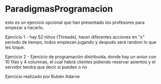 # ParadigmasProgramacion
esto es un ejercicio opcional que han presentado los profesores para empezar a hacerlo.

Ejercicio 1 - hay 52 niños (Threads), haran diferentes acciones en "x" periodo de tiempo, todos empiezan jugando y después será random lo que les toque.   

Ejercicio 2 - Ejercicio de programación distribuida, donde hay un avion con 10 filas y 4 columnas, el cual habrá clientes pidiendo reservar asientos y el servidor tendrá que decir si pueden o no

Ejercicio realizado por Rubén Adarve
